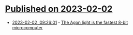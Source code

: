 # [Published on 2023-02-02](index.md)

* [2023-02-02, 09:26:01](https://news.ycombinator.com/item?id=34624188) - [The Agon light is the fastest 8-bit microcomputer](https://www.thebyteattic.com/p/agon.html)
